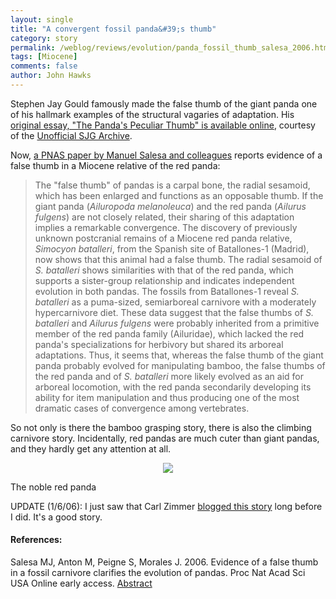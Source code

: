 ```yaml
---
layout: single 
title: "A convergent fossil panda&#39;s thumb" 
category: story
permalink: /weblog/reviews/evolution/panda_fossil_thumb_salesa_2006.html
tags: [Miocene] 
comments: false 
author: John Hawks 
---
```



<p>
Stephen Jay Gould famously made the false thumb of the giant panda one of his hallmark examples of the structural vagaries of adaptation. His <a href="http://www.stephenjaygould.org/library/gould_panda's-thumb.html">original essay, "The Panda's Peculiar Thumb" is available online</a>, courtesy of the <a href="http://www.stephenjaygould.org/library.html">Unofficial SJG Archive</a>. 
</p>

<p>
Now, <a href="http://www.pnas.org/cgi/content/abstract/0504899102v1">a PNAS paper by Manuel Salesa and colleagues</a> reports evidence of a false thumb in a Miocene relative of the red panda: 
</p>

<blockquote>The "false thumb" of pandas is a carpal bone, the radial sesamoid, which has been enlarged and functions as an opposable thumb. If the giant panda (<i>Ailuropoda melanoleuca</i>) and the red panda (<i>Ailurus fulgens</i>) are not closely related, their sharing of this adaptation implies a remarkable convergence. The discovery of previously unknown postcranial remains of a Miocene red panda relative, <i>Simocyon batalleri</i>, from the Spanish site of Batallones-1 (Madrid), now shows that this animal had a false thumb. The radial sesamoid of <i>S. batalleri</i> shows similarities with that of the red panda, which supports a sister-group relationship and indicates independent evolution in both pandas. The fossils from Batallones-1 reveal <i>S. batalleri</i> as a puma-sized, semiarboreal carnivore with a moderately hypercarnivore diet. These data suggest that the false thumbs of <i>S. batalleri</i> and <i>Ailurus fulgens</i> were probably inherited from a primitive member of the red panda family (Ailuridae), which lacked the red panda's specializations for herbivory but shared its arboreal adaptations. Thus, it seems that, whereas the false thumb of the giant panda probably evolved for manipulating bamboo, the false thumbs of the red panda and of <i>S. batalleri</i> more likely evolved as an aid for arboreal locomotion, with the red panda secondarily developing its ability for item manipulation and thus producing one of the most dramatic cases of convergence among vertebrates.</blockquote>

<p>
So not only is there the bamboo grasping story, there is also the climbing carnivore story. Incidentally, red pandas are much cuter than giant pandas, and they hardly get any attention at all. 
</p>

<div style="text-align:center;">
<img src="/graphics/red_panda.jpg" />
</div>
<p class="caption">The noble red panda</p>

<p>
UPDATE (1/6/06): I just saw that Carl Zimmer <a href="http://www.corante.com/loom/archives/2005/12/26/the_other_pandas_thumb.php">blogged this story</a> long before I did. It's a good story. 
</p>

<h4>References:</h4>

<p class="cite">Salesa MJ, Anton M, Peigne S, Morales J. 2006. Evidence of a false thumb in a fossil carnivore clarifies the evolution of pandas. Proc Nat Acad Sci USA Online early access. <a href="http://www.pnas.org/cgi/content/abstract/0504899102v1">Abstract</a></p>

